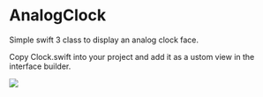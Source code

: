 # AnalogClock
Simple swift 3 class to display an analog clock face.

Copy Clock.swift into your project and add it as a ustom view in the interface builder.

<img src="https://cloud.githubusercontent.com/assets/1047647/23912685/6231e896-08d8-11e7-8247-5af6e11047bb.png"/>
